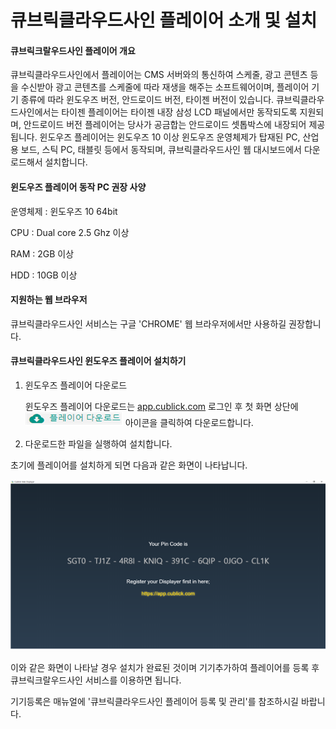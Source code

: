 # 큐브릭클라우드사인 플레이어 소개 및 설치

#### 큐브릭크랄우드사인 플레이어 개요

큐브릭클라우드사인에서 플레이어는 CMS 서버와의 통신하여 스케줄, 광고 콘텐츠 등을 수신받아 광고 콘텐츠를 스케줄에 따라 재생을 해주는 소프트웨어이며, 플레이어 기기 종류에 따라 윈도우즈 버전, 안드로이드 버전, 타이젠 버전이 있습니다. 큐브릭클라우드사인에서는 타이젠 플레이어는 타이젠 내장 삼성 LCD 패널에서만 동작되도록 지원되며, 안드로이드 버전 플레이어는 당사가 공금합는 안드로이드 셋톱박스에 내장되어 제공됩니다. 윈도우즈 플레이어는 윈도우즈 10 이상 윈도우즈 운영체제가 탑재된 PC, 산업용 보드, 스틱 PC, 태블릿 등에서 동작되며, 큐브릭클라우드사인 웹 대시보드에서 다운로드해서 설치합니다.

#### 윈도우즈 플레이어 동작 PC 권장 사양

운영체제 : 윈도우즈 10 64bit

CPU : Dual core 2.5 Ghz 이상

RAM : 2GB 이상

HDD : 10GB 이상

#### 지원하는 웹 브라우저

큐브릭클라우드사인 서비스는 구글 'CHROME' 웹 브라우저에서만 사용하길 권장합니다.

#### 큐브릭클라우드사인 윈도우즈 플레이어 설치하기

1. 윈도우즈 플레이어 다운로드

   윈도우즈 플레이어 다운로드는 [app.cublick.com](https://app.cublick.com) 로그인 후 첫 화면 상단에 ![](.gitbook/assets/.png%20%285%29.png) 아이콘을 클릭하여 다운로드합니다.

2. 다운로드한 파일을 실행하여 설치합니다.

초기에 플레이어를 설치하게 되면 다음과 같은 화면이 나타납니다.

![](.gitbook/assets/.png%20%2826%29.png)

이와 같은 화면이 나타날 경우 설치가 완료된 것이며 기기추가하여 플레이어를 등록 후 큐브릭크랄우드사인 서비스를 이용하면 됩니다.

기기등록은 매뉴얼에 '큐브릭클라우드사인 플레이어 등록 및 관리'를 참조하시길 바랍니다.





